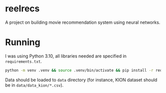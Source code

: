 # reelrecs
A project on building movie recommendation system using neural networks.

# Running
I was using Python 3.10, all libraries needed are specified in `requirements.txt`.
```bash
python -m venv .venv && source .venv/bin/activate && pip install -r requirements.txt
```
Data should be loaded to `data` directory (for instance, KION dataset should be in `data/data_kion/*.csv`).